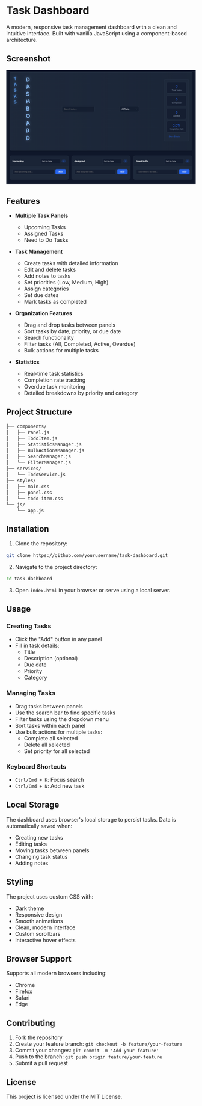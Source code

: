 # Task Dashboard

A modern, responsive task management dashboard with a clean and intuitive interface. Built with vanilla JavaScript using a component-based architecture.

## Screenshot

![Task Dashboard Screenshot](screenshot/result.png)

## Features

- **Multiple Task Panels**
  - Upcoming Tasks
  - Assigned Tasks
  - Need to Do Tasks
  
- **Task Management**
  - Create tasks with detailed information
  - Edit and delete tasks
  - Add notes to tasks
  - Set priorities (Low, Medium, High)
  - Assign categories
  - Set due dates
  - Mark tasks as completed

- **Organization Features**
  - Drag and drop tasks between panels
  - Sort tasks by date, priority, or due date
  - Search functionality
  - Filter tasks (All, Completed, Active, Overdue)
  - Bulk actions for multiple tasks

- **Statistics**
  - Real-time task statistics
  - Completion rate tracking
  - Overdue task monitoring
  - Detailed breakdowns by priority and category

## Project Structure

```
├── components/
│   ├── Panel.js
│   ├── TodoItem.js
│   ├── StatisticsManager.js
│   ├── BulkActionsManager.js
│   ├── SearchManager.js
│   └── FilterManager.js
├── services/
│   └── TodoService.js
├── styles/
│   ├── main.css
│   ├── panel.css
│   └── todo-item.css
└── js/
    └── app.js
```

## Installation

1. Clone the repository:
```bash
git clone https://github.com/yourusername/task-dashboard.git
```

2. Navigate to the project directory:
```bash
cd task-dashboard
```

3. Open `index.html` in your browser or serve using a local server.

## Usage

### Creating Tasks
- Click the "Add" button in any panel
- Fill in task details:
  - Title
  - Description (optional)
  - Due date
  - Priority
  - Category

### Managing Tasks
- Drag tasks between panels
- Use the search bar to find specific tasks
- Filter tasks using the dropdown menu
- Sort tasks within each panel
- Use bulk actions for multiple tasks:
  - Complete all selected
  - Delete all selected
  - Set priority for all selected

### Keyboard Shortcuts
- `Ctrl/Cmd + K`: Focus search
- `Ctrl/Cmd + N`: Add new task

## Local Storage

The dashboard uses browser's local storage to persist tasks. Data is automatically saved when:
- Creating new tasks
- Editing tasks
- Moving tasks between panels
- Changing task status
- Adding notes

## Styling

The project uses custom CSS with:
- Dark theme
- Responsive design
- Smooth animations
- Clean, modern interface
- Custom scrollbars
- Interactive hover effects

## Browser Support

Supports all modern browsers including:
- Chrome
- Firefox
- Safari
- Edge

## Contributing

1. Fork the repository
2. Create your feature branch: `git checkout -b feature/your-feature`
3. Commit your changes: `git commit -m 'Add your feature'`
4. Push to the branch: `git push origin feature/your-feature`
5. Submit a pull request

## License

This project is licensed under the MIT License.
